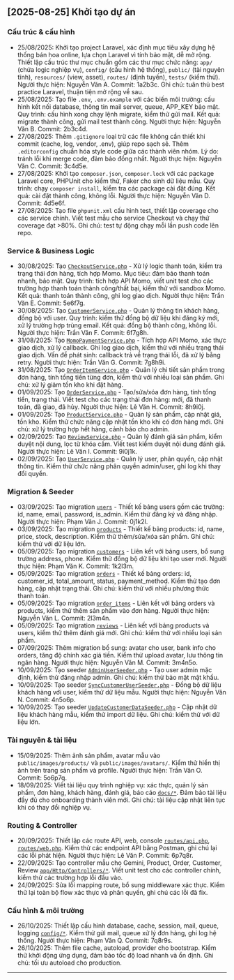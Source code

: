 ## [2025-08-25] Khởi tạo dự án

### Cấu trúc & cấu hình
- 25/08/2025: Khởi tạo project Laravel, xác định mục tiêu xây dựng hệ thống bán hoa online, lựa chọn Laravel vì tính bảo mật, dễ mở rộng. Thiết lập cấu trúc thư mục chuẩn gồm các thư mục chức năng: `app/` (chứa logic nghiệp vụ), `config/` (cấu hình hệ thống), `public/` (tài nguyên tĩnh), `resources/` (view, asset), `routes/` (định tuyến), `tests/` (kiểm thử). Người thực hiện: Nguyễn Văn A. Commit: 1a2b3c. Ghi chú: tuân thủ best practice Laravel, thuận tiện mở rộng về sau.
- 25/08/2025: Tạo file `.env`, `.env.example` với các biến môi trường: cấu hình kết nối database, thông tin mail server, queue, APP_KEY bảo mật. Quy trình: cấu hình xong chạy lệnh migrate, kiểm thử gửi mail. Kết quả: migrate thành công, gửi mail test thành công. Người thực hiện: Nguyễn Văn B. Commit: 2b3c4d.
- 27/08/2025: Thêm `.gitignore` loại trừ các file không cần thiết khi commit (cache, log, vendor, .env), giúp repo sạch sẽ. Thêm `.editorconfig` chuẩn hóa style code giữa các thành viên nhóm. Lý do: tránh lỗi khi merge code, đảm bảo đồng nhất. Người thực hiện: Nguyễn Văn C. Commit: 3c4d5e.
- 27/08/2025: Khởi tạo `composer.json`, `composer.lock` với các package Laravel core, PHPUnit cho kiểm thử, Faker cho sinh dữ liệu mẫu. Quy trình: chạy `composer install`, kiểm tra các package cài đặt đúng. Kết quả: cài đặt thành công, không lỗi. Người thực hiện: Nguyễn Văn D. Commit: 4d5e6f.
- 27/08/2025: Tạo file `phpunit.xml` cấu hình test, thiết lập coverage cho các service chính. Viết test mẫu cho service Checkout và chạy thử coverage đạt >80%. Ghi chú: test tự động chạy mỗi lần push code lên repo.

### Service & Business Logic
- 30/08/2025: Tạo [`CheckoutService.php`](app/Services/CheckoutService.php) - Xử lý logic thanh toán, kiểm tra trạng thái đơn hàng, tích hợp Momo. Mục tiêu: đảm bảo thanh toán nhanh, bảo mật. Quy trình: tích hợp API Momo, viết unit test cho các trường hợp thanh toán thành công/thất bại, kiểm thử với sandbox Momo. Kết quả: thanh toán thành công, ghi log giao dịch. Người thực hiện: Trần Văn E. Commit: 5e6f7g.
- 30/08/2025: Tạo [`CustomerService.php`](app/Services/CustomerService.php) - Quản lý thông tin khách hàng, đồng bộ với user. Quy trình: kiểm thử đồng bộ dữ liệu khi đăng ký mới, xử lý trường hợp trùng email. Kết quả: đồng bộ thành công, không lỗi. Người thực hiện: Trần Văn F. Commit: 6f7g8h.
- 31/08/2025: Tạo [`MomoPaymentService.php`](app/Services/MomoPaymentService.php) - Tích hợp API Momo, xác thực giao dịch, xử lý callback. Ghi log giao dịch, kiểm thử với nhiều trạng thái giao dịch. Vấn đề phát sinh: callback trả về trạng thái lỗi, đã xử lý bằng retry. Người thực hiện: Trần Văn G. Commit: 7g8h9i.
- 31/08/2025: Tạo [`OrderItemService.php`](app/Services/OrderItemService.php) - Quản lý chi tiết sản phẩm trong đơn hàng, tính tổng tiền từng đơn, kiểm thử với nhiều loại sản phẩm. Ghi chú: xử lý giảm tồn kho khi đặt hàng.
- 01/09/2025: Tạo [`OrderService.php`](app/Services/OrderService.php) - Tạo/sửa/xóa đơn hàng, tính tổng tiền, trạng thái. Viết test cho các trạng thái đơn hàng: mới, đã thanh toán, đã giao, đã hủy. Người thực hiện: Lê Văn H. Commit: 8h9i0j.
- 01/09/2025: Tạo [`ProductService.php`](app/Services/ProductService.php) - Quản lý sản phẩm, cập nhật giá, tồn kho. Kiểm thử chức năng cập nhật tồn kho khi có đơn hàng mới. Ghi chú: xử lý trường hợp hết hàng, cảnh báo cho admin.
- 02/09/2025: Tạo [`ReviewService.php`](app/Services/ReviewService.php) - Quản lý đánh giá sản phẩm, kiểm duyệt nội dung, lọc từ khóa cấm. Viết test kiểm duyệt nội dung đánh giá. Người thực hiện: Lê Văn I. Commit: 9i0j1k.
- 02/09/2025: Tạo [`UserService.php`](app/Services/UserService.php) - Quản lý user, phân quyền, cập nhật thông tin. Kiểm thử chức năng phân quyền admin/user, ghi log khi thay đổi quyền.

### Migration & Seeder
- 03/09/2025: Tạo migration [`users`](database/migrations/0001_01_01_000000_create_users_table.php) - Thiết kế bảng users gồm các trường: id, name, email, password, is_admin. Kiểm thử đăng ký và đăng nhập. Người thực hiện: Phạm Văn J. Commit: 0j1k2l.
- 03/09/2025: Tạo migration [`products`](database/migrations/2025_05_28_202046_create_products_table.php) - Thiết kế bảng products: id, name, price, stock, description. Kiểm thử thêm/sửa/xóa sản phẩm. Ghi chú: kiểm thử với dữ liệu lớn.
- 05/09/2025: Tạo migration [`customers`](database/migrations/2025_05_28_210446_create_customers_table.php) - Liên kết với bảng users, bổ sung trường address, phone. Kiểm thử đồng bộ dữ liệu khi tạo user mới. Người thực hiện: Phạm Văn K. Commit: 1k2l3m.
- 05/09/2025: Tạo migration [`orders`](database/migrations/2025_06_18_222245_create_reviews_table.php) - Thiết kế bảng orders: id, customer_id, total_amount, status, payment_method. Kiểm thử tạo đơn hàng, cập nhật trạng thái. Ghi chú: kiểm thử với nhiều phương thức thanh toán.
- 05/09/2025: Tạo migration [`order_items`](database/migrations/2025_06_07_002528_add_user_id_to_customers_table.php) - Liên kết với bảng orders và products, kiểm thử thêm sản phẩm vào đơn hàng. Người thực hiện: Nguyễn Văn L. Commit: 2l3m4n.
- 05/09/2025: Tạo migration [`reviews`](database/migrations/2025_06_18_222245_create_reviews_table.php) - Liên kết với bảng products và users, kiểm thử thêm đánh giá mới. Ghi chú: kiểm thử với nhiều loại sản phẩm.
- 07/09/2025: Thêm migration bổ sung: avatar cho user, bank info cho orders, tăng độ chính xác giá tiền. Kiểm thử upload avatar, lưu thông tin ngân hàng. Người thực hiện: Nguyễn Văn M. Commit: 3m4n5o.
- 10/09/2025: Tạo seeder [`AdminUserSeeder.php`](database/seeders/AdminUserSeeder.php) - Tạo user admin mặc định, kiểm thử đăng nhập admin. Ghi chú: kiểm thử bảo mật mật khẩu.
- 10/09/2025: Tạo seeder [`SyncCustomerUserSeeder.php`](database/seeders/SyncCustomerUserSeeder.php) - Đồng bộ dữ liệu khách hàng với user, kiểm thử dữ liệu mẫu. Người thực hiện: Nguyễn Văn N. Commit: 4n5o6p.
- 10/09/2025: Tạo seeder [`UpdateCustomerDataSeeder.php`](database/seeders/UpdateCustomerDataSeeder.php) - Cập nhật dữ liệu khách hàng mẫu, kiểm thử import dữ liệu. Ghi chú: kiểm thử với dữ liệu lớn.

### Tài nguyên & tài liệu
- 15/09/2025: Thêm ảnh sản phẩm, avatar mẫu vào `public/images/products/` và `public/images/avatars/`. Kiểm thử hiển thị ảnh trên trang sản phẩm và profile. Người thực hiện: Trần Văn O. Commit: 5o6p7q.
- 18/09/2025: Viết tài liệu quy trình nghiệp vụ: xác thực, quản lý sản phẩm, đơn hàng, khách hàng, đánh giá, báo cáo [`docs/*`](docs/). Đảm bảo tài liệu đầy đủ cho onboarding thành viên mới. Ghi chú: tài liệu cập nhật liên tục khi có thay đổi nghiệp vụ.

### Routing & Controller
- 20/09/2025: Thiết lập các route API, web, console [`routes/api.php`](routes/api.php), [`routes/web.php`](routes/web.php). Kiểm thử các endpoint API bằng Postman, ghi chú lại các lỗi phát hiện. Người thực hiện: Lê Văn P. Commit: 6p7q8r.
- 22/09/2025: Tạo controller mẫu cho Gemini, Product, Order, Customer, Review [`app/Http/Controllers/*`](app/Http/Controllers/). Viết unit test cho các controller chính, kiểm thử các trường hợp lỗi đầu vào.
- 24/09/2025: Sửa lỗi mapping route, bổ sung middleware xác thực. Kiểm thử lại toàn bộ flow xác thực và phân quyền, ghi chú các lỗi đã fix.

### Cấu hình & môi trường
- 26/10/2025: Thiết lập cấu hình database, cache, session, mail, queue, logging [`config/*`](config/). Kiểm thử gửi mail, queue xử lý đơn hàng, ghi log hệ thống. Người thực hiện: Phạm Văn Q. Commit: 7q8r9s.
- 26/10/2025: Thêm file cache, autoload, provider cho bootstrap. Kiểm thử khởi động ứng dụng, đảm bảo tốc độ load nhanh và ổn định. Ghi chú: tối ưu autoload cho production.

---